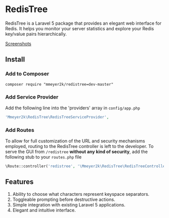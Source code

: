 # RedisTree
RedisTree is a Laravel 5 package that provides an elegant web interface for Redis. It helps you monitor your server statistics and explore your Redis key/value pairs hierarchically.

<a href="SCREENSHOTS.md">Screenshots</a>

## Install
### Add to Composer
```
composer require "mmeyer2k/redistree=dev-master"
```
### Add Service Provider
Add the following line into the 'providers' array in `config/app.php`
```php
'Mmeyer2k\RedisTree\RedisTreeServiceProvider',
```
### Add Routes
To allow for full customization of the URL and security mechanisms employed, routing to the RedisTree controller is left to the developer. To serve the GUI from `/redistree` **without any kind of security**, add the following stub to your `routes.php` file
```php
\Route::controller('redistree', '\Mmeyer2k\RedisTree\RedisTreeController');
```

## Features
1. Ability to choose what characters represent keyspace separators.
2. Toggleable prompting before destructive actions.
3. Simple integration with existing Laravel 5 applications.
4. Elegant and intuitive interface.
